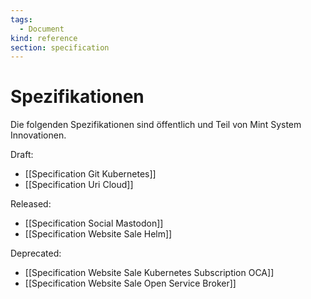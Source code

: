 ```yaml
---
tags:
  - Document
kind: reference
section: specification
---
```


# Spezifikationen

Die folgenden Spezifikationen sind öffentlich und Teil von Mint System Innovationen.

Draft:

- [[Specification Git Kubernetes]]
- [[Specification Uri Cloud]]

Released:

- [[Specification Social Mastodon]]
- [[Specification Website Sale Helm]]

Deprecated:

- [[Specification Website Sale Kubernetes Subscription OCA]]
- [[Specification Website Sale Open Service Broker]]
